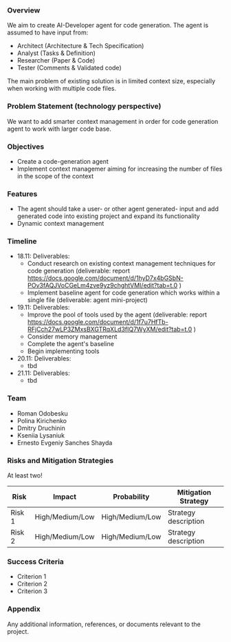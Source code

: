 ### Overview
We aim to create AI-Developer agent for code generation. The agent is assumed to have input from:

- Architect (Architecture & Tech Specification)
- Analyst (Tasks & Definition)
- Researcher (Paper & Code)
- Tester (Comments & Validated code)

The main problem of existing solution is in limited context size, especially when working with multiple code files.
  
###  Problem Statement (technology perspective)
We want to add smarter context management in order for code generation agent to work with larger code base.

### Objectives
- Create a code-generation agent
- Implement context managemer aiming for increasing the number of files in the scope of the context

### Features
- The agent should take a user- or other agent generated- input and add generated code into existing project and expand its functionality
- Dynamic context management

### Timeline
- 18.11: Deliverables:
	- Conduct research on existing context management techniques for code generation (deliverable: report https://docs.google.com/document/d/1hyD7x4bGSbN-POv3fAQJVoCGeLm4zve9yz9chghtVMI/edit?tab=t.0 )
 	- Implement baseline agent for code generation which works within a single file (deliverable: agent mini-project)
- 19.11: Deliverables:
	- Improve the pool of tools used by the agent (deliverable: report https://docs.google.com/document/d/1f7u7HfTb-RFjCch27wLP3ZMxsBXGTRqXLd3fIQ7WyXM/edit?tab=t.0 )
	- Consider memory management
	- Complete the agent's baseline
	- Begin implementing tools
- 20.11: Deliverables:
	- tbd
- 21.11: Deliverables:
	- tbd
### Team
- Roman Odobesku 
- Polina Kirichenko
- Dmitry Druchinin
- Kseniia Lysaniuk
- Ernesto Evgeniy Sanches Shayda 

### Risks and Mitigation Strategies

At least two!

| Risk   | Impact          | Probability     | Mitigation Strategy  |
| ------ | --------------- | --------------- | -------------------- |
| Risk 1 | High/Medium/Low | High/Medium/Low | Strategy description |
| Risk 2 | High/Medium/Low | High/Medium/Low | Strategy description |
### Success Criteria
- Criterion 1
- Criterion 2
- Criterion 3

### Appendix
Any additional information, references, or documents relevant to the project.

